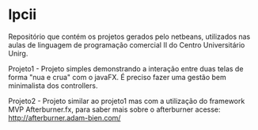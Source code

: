 # lpcii
Repositório que contém os projetos gerados pelo netbeans, utilizados nas aulas de linguagem de programação comercial II do Centro Universitário Unirg.

Projeto1 - Projeto simples demonstrando a interação entre duas telas de forma "nua e crua" com o javaFX. É preciso fazer uma gestão bem
minimalista dos controllers.

Projeto2 - Projeto similar ao projeto1 mas com a utilização do framework MVP Afterburner.fx, para saber mais sobre o afterburner acesse: http://afterburner.adam-bien.com/
